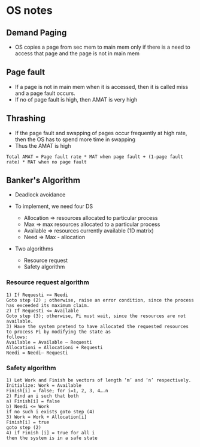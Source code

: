 # OS notes

## Demand Paging

- OS copies a page from sec mem to main mem only if there is a need to access that page and the page is not in main mem

## Page fault

- If a page is not in main mem when it is accessed, then it is called miss and a page fault occurs.
- If no of page fault is high, then AMAT is very high

## Thrashing

- If the page fault and swapping of pages occur frequently at high rate, then the OS has to spend more time in swapping
- Thus the AMAT is high

```
Total AMAT = Page fault rate * MAT when page fault + (1-page fault rate) * MAT when no page fault
```

## Banker's Algorithm

- Deadlock avoidance
- To implement, we need four DS

    - Allocation => resources allocated to particular process
    - Max => max resources allocated to a particular process
    - Available => resources currently available (1D matrix)
    - Need => Max - allocation

- Two algorithms 

    - Resource request 
    - Safety algorithm


### Resource request algorithm

```
1) If Requesti <= Needi 
Goto step (2) ; otherwise, raise an error condition, since the process has exceeded its maximum claim.
2) If Requesti <= Available 
Goto step (3); otherwise, Pi must wait, since the resources are not available.
3) Have the system pretend to have allocated the requested resources to process Pi by modifying the state as 
follows: 
Available = Available – Requesti 
Allocationi = Allocationi + Requesti 
Needi = Needi– Requesti
```

### Safety algorithm

```
1) Let Work and Finish be vectors of length ‘m’ and ‘n’ respectively. 
Initialize: Work = Available 
Finish[i] = false; for i=1, 2, 3, 4….n
2) Find an i such that both 
a) Finish[i] = false 
b) Needi <= Work 
if no such i exists goto step (4)
3) Work = Work + Allocation[i] 
Finish[i] = true 
goto step (2)
4) if Finish [i] = true for all i 
then the system is in a safe state 
```

